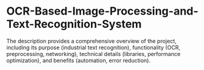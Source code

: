 # OCR-Based-Image-Processing-and-Text-Recognition-System
The description provides a comprehensive overview of the project, including its purpose (industrial text recognition), functionality (OCR, preprocessing, networking), technical details (libraries, performance optimization), and benefits (automation, error reduction).
